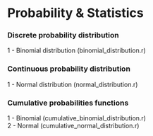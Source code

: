 # Probability & Statistics

### Discrete probability distribution

1 - Binomial distribution (binomial_distribution.r)

### Continuous probability distribution

1 - Normal distribution (normal_distribution.r)

### Cumulative probabilities functions

1 - Binomial (cumulative_binomial_distribution.r)   
2 - Normal (cumulative_normal_distribution.r)
